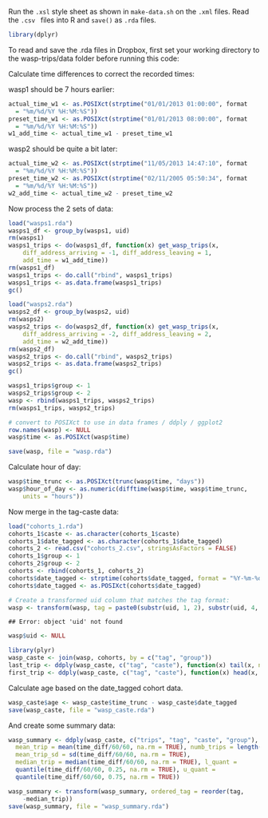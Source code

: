 Run the `.xsl` style sheet as shown in `make-data.sh` on the `.xml` files. Read the `.csv ` files into R and `save()` as `.rda` files.


```r
library(dplyr)
```


To read and save the .rda files in Dropbox, first set your working
directory to the wasp-trips/data folder before running this code:

Calculate time differences to correct the recorded times:

wasp1 should be 7 hours earlier:


```r
actual_time_w1 <- as.POSIXct(strptime("01/01/2013 01:00:00", format
  = "%m/%d/%Y %H:%M:%S"))
preset_time_w1 <- as.POSIXct(strptime("01/01/2013 08:00:00", format
  = "%m/%d/%Y %H:%M:%S"))
w1_add_time <- actual_time_w1 - preset_time_w1
```


wasp2 should be quite a bit later:

```r
actual_time_w2 <- as.POSIXct(strptime("11/05/2013 14:47:10", format
  = "%m/%d/%Y %H:%M:%S"))
preset_time_w2 <- as.POSIXct(strptime("02/11/2005 05:50:34", format
  = "%m/%d/%Y %H:%M:%S"))
w2_add_time <- actual_time_w2 - preset_time_w2
```


Now process the 2 sets of data:


```r
load("wasps1.rda")
wasps1_df <- group_by(wasps1, uid)
rm(wasps1)
wasps1_trips <- do(wasps1_df, function(x) get_wasp_trips(x,
    diff_address_arriving = -1, diff_address_leaving = 1,
    add_time = w1_add_time))
rm(wasps1_df)
wasps1_trips <- do.call("rbind", wasps1_trips)
wasps1_trips <- as.data.frame(wasps1_trips)
gc()

load("wasps2.rda")
wasps2_df <- group_by(wasps2, uid)
rm(wasps2)
wasps2_trips <- do(wasps2_df, function(x) get_wasp_trips(x,
    diff_address_arriving = -2, diff_address_leaving = 2,
    add_time = w2_add_time))
rm(wasps2_df)
wasps2_trips <- do.call("rbind", wasps2_trips)
wasps2_trips <- as.data.frame(wasps2_trips)
gc()

wasps1_trips$group <- 1
wasps2_trips$group <- 2
wasp <- rbind(wasps1_trips, wasps2_trips)
rm(wasps1_trips, wasps2_trips)

# convert to POSIXct to use in data frames / ddply / ggplot2
row.names(wasp) <- NULL
wasp$time <- as.POSIXct(wasp$time)

save(wasp, file = "wasp.rda")
```


Calculate hour of day:


```r
wasp$time_trunc <- as.POSIXct(trunc(wasp$time, "days"))
wasp$hour_of_day <- as.numeric(difftime(wasp$time, wasp$time_trunc,
    units = "hours"))
```


Now merge in the tag-caste data:


```r
load("cohorts_1.rda")
cohorts_1$caste <- as.character(cohorts_1$caste)
cohorts_1$date_tagged <- as.character(cohorts_1$date_tagged)
cohorts_2 <- read.csv("cohorts_2.csv", stringsAsFactors = FALSE)
cohorts_1$group <- 1
cohorts_2$group <- 2
cohorts <- rbind(cohorts_1, cohorts_2)
cohorts$date_tagged <- strptime(cohorts$date_tagged, format = "%Y-%m-%d")
cohorts$date_tagged <- as.POSIXct(cohorts$date_tagged)

# Create a transformed uid column that matches the tag format:
wasp <- transform(wasp, tag = paste0(substr(uid, 1, 2), substr(uid, 4, 5)))
```

```
## Error: object 'uid' not found
```

```r
wasp$uid <- NULL

library(plyr)
wasp_caste <- join(wasp, cohorts, by = c("tag", "group"))
last_trip <- ddply(wasp_caste, c("tag", "caste"), function(x) tail(x, n = 1))
first_trip <- ddply(wasp_caste, c("tag", "caste"), function(x) head(x, n = 1))
```


Calculate age based on the date_tagged cohort data.


```r
wasp_caste$age <- wasp_caste$time_trunc - wasp_caste$date_tagged
save(wasp_caste, file = "wasp_caste.rda")
```


And create some summary data:


```r
wasp_summary <- ddply(wasp_caste, c("trips", "tag", "caste", "group"), summarize,
  mean_trip = mean(time_diff/60/60, na.rm = TRUE), numb_trips = length(trips),
  mean_trip_sd = sd(time_diff/60/60, na.rm = TRUE),
  median_trip = median(time_diff/60/60, na.rm = TRUE), l_quant =
  quantile(time_diff/60/60, 0.25, na.rm = TRUE), u_quant =
  quantile(time_diff/60/60, 0.75, na.rm = TRUE))

wasp_summary <- transform(wasp_summary, ordered_tag = reorder(tag,
    -median_trip))
save(wasp_summary, file = "wasp_summary.rda")
```

